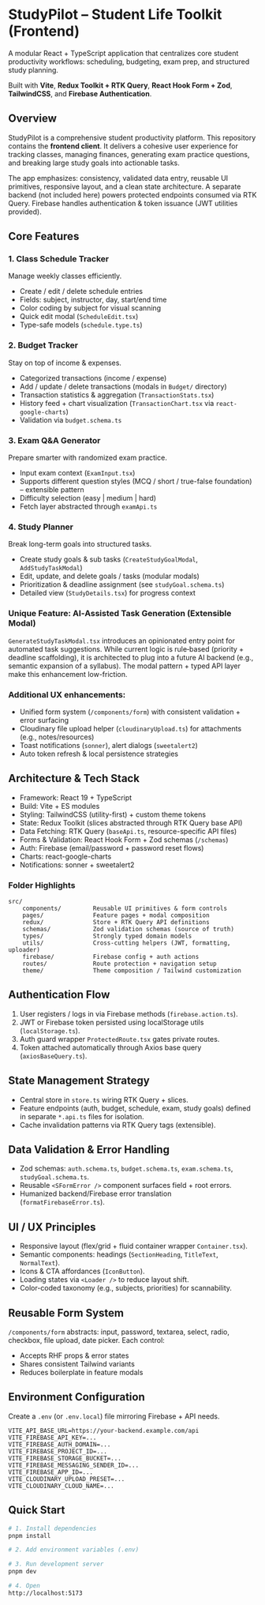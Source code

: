 # StudyPilot – Student Life Toolkit (Frontend)

A modular React + TypeScript application that centralizes core student productivity workflows: scheduling, budgeting, exam prep, and structured study planning.

Built with **Vite**, **Redux Toolkit + RTK Query**, **React Hook Form + Zod**, **TailwindCSS**, and **Firebase Authentication**.

<!-- ##  Presentation Video

Presentation Video: https://your-video-link.example.com -->

## Overview

StudyPilot is a comprehensive student productivity platform. This repository contains the **frontend client**. It delivers a cohesive user experience for tracking classes, managing finances, generating exam practice questions, and breaking large study goals into actionable tasks.

The app emphasizes: consistency, validated data entry, reusable UI primitives, responsive layout, and a clean state architecture. A separate backend (not included here) powers protected endpoints consumed via RTK Query. Firebase handles authentication & token issuance (JWT utilities provided).

## Core Features

### 1. Class Schedule Tracker

Manage weekly classes efficiently.

- Create / edit / delete schedule entries
- Fields: subject, instructor, day, start/end time
- Color coding by subject for visual scanning
- Quick edit modal (`ScheduleEdit.tsx`)
- Type-safe models (`schedule.type.ts`)

### 2. Budget Tracker

Stay on top of income & expenses.

- Categorized transactions (income / expense)
- Add / update / delete transactions (modals in `Budget/` directory)
- Transaction statistics & aggregation (`TransactionStats.tsx`)
- History feed + chart visualization (`TransactionChart.tsx` via `react-google-charts`)
- Validation via `budget.schema.ts`

### 3. Exam Q&A Generator

Prepare smarter with randomized exam practice.

- Input exam context (`ExamInput.tsx`)
- Supports different question styles (MCQ / short / true-false foundation) – extensible pattern
- Difficulty selection (easy | medium | hard)
- Fetch layer abstracted through `examApi.ts`

### 4. Study Planner

Break long-term goals into structured tasks.

- Create study goals & sub tasks (`CreateStudyGoalModal`, `AddStudyTaskModal`)
- Edit, update, and delete goals / tasks (modular modals)
- Prioritization & deadline assignment (see `studyGoal.schema.ts`)
- Detailed view (`StudyDetails.tsx`) for progress context

### Unique Feature: AI‑Assisted Task Generation (Extensible Modal)

`GenerateStudyTaskModal.tsx` introduces an opinionated entry point for automated task suggestions. While current logic is rule‑based (priority + deadline scaffolding), it is architected to plug into a future AI backend (e.g., semantic expansion of a syllabus). The modal pattern + typed API layer make this enhancement low-friction.

### Additional UX enhancements:

- Unified form system (`/components/form`) with consistent validation + error surfacing
- Cloudinary file upload helper (`cloudinaryUpload.ts`) for attachments (e.g., notes/resources)
- Toast notifications (`sonner`), alert dialogs (`sweetalert2`)
- Auto token refresh & local persistence strategies

## Architecture & Tech Stack

- Framework: React 19 + TypeScript
- Build: Vite + ES modules
- Styling: TailwindCSS (utility-first) + custom theme tokens
- State: Redux Toolkit (slices abstracted through RTK Query base API)
- Data Fetching: RTK Query (`baseApi.ts`, resource-specific API files)
- Forms & Validation: React Hook Form + Zod schemas (`/schemas`)
- Auth: Firebase (email/password + password reset flows)
- Charts: react-google-charts
- Notifications: sonner + sweetalert2

### Folder Highlights

```
src/
	components/         Reusable UI primitives & form controls
	pages/              Feature pages + modal composition
	redux/              Store + RTK Query API definitions
	schemas/            Zod validation schemas (source of truth)
	types/              Strongly typed domain models
	utils/              Cross-cutting helpers (JWT, formatting, uploader)
	firebase/           Firebase config + auth actions
	routes/             Route protection + navigation setup
	theme/              Theme composition / Tailwind customization
```

## Authentication Flow

1. User registers / logs in via Firebase methods (`firebase.action.ts`).
2. JWT or Firebase token persisted using localStorage utils (`localStorage.ts`).
3. Auth guard wrapper `ProtectedRoute.tsx` gates private routes.
4. Token attached automatically through Axios base query (`axiosBaseQuery.ts`).

## State Management Strategy

- Central store in `store.ts` wiring RTK Query + slices.
- Feature endpoints (auth, budget, schedule, exam, study goals) defined in separate `*.api.ts` files for isolation.
- Cache invalidation patterns via RTK Query tags (extensible).

## Data Validation & Error Handling

- Zod schemas: `auth.schema.ts`, `budget.schema.ts`, `exam.schema.ts`, `studyGoal.schema.ts`.
- Reusable `<SFormError />` component surfaces field + root errors.
- Humanized backend/Firebase error translation (`formatFirebaseError.ts`).

## UI / UX Principles

- Responsive layout (flex/grid + fluid container wrapper `Container.tsx`).
- Semantic components: headings (`SectionHeading`, `TitleText`, `NormalText`).
- Icons & CTA affordances (`IconButton`).
- Loading states via `<Loader />` to reduce layout shift.
- Color-coded taxonomy (e.g., subjects, priorities) for scannability.

## Reusable Form System

`/components/form` abstracts: input, password, textarea, select, radio, checkbox, file upload, date picker. Each control:

- Accepts RHF props & error states
- Shares consistent Tailwind variants
- Reduces boilerplate in feature modals

## Environment Configuration

Create a `.env` (or `.env.local`) file mirroring Firebase + API needs.

```
VITE_API_BASE_URL=https://your-backend.example.com/api
VITE_FIREBASE_API_KEY=...
VITE_FIREBASE_AUTH_DOMAIN=...
VITE_FIREBASE_PROJECT_ID=...
VITE_FIREBASE_STORAGE_BUCKET=...
VITE_FIREBASE_MESSAGING_SENDER_ID=...
VITE_FIREBASE_APP_ID=...
VITE_CLOUDINARY_UPLOAD_PRESET=...
VITE_CLOUDINARY_CLOUD_NAME=...
```

## Quick Start

```bash
# 1. Install dependencies
pnpm install

# 2. Add environment variables (.env)

# 3. Run development server
pnpm dev

# 4. Open
http://localhost:5173
```
